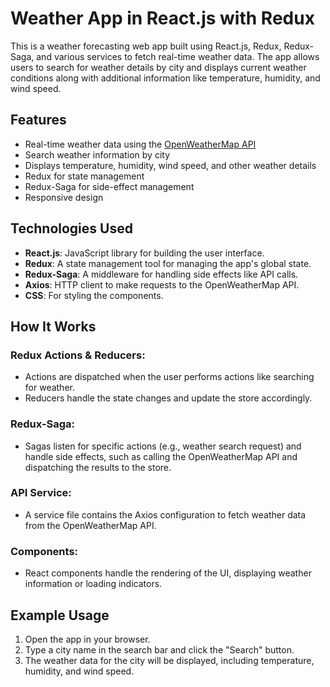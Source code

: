 # Weather App in React.js with Redux

This is a weather forecasting web app built using React.js, Redux, Redux-Saga, and various services to fetch real-time weather data. The app allows users to search for weather details by city and displays current weather conditions along with additional information like temperature, humidity, and wind speed.

## Features
- Real-time weather data using the [OpenWeatherMap API](https://openweathermap.org/api)
- Search weather information by city
- Displays temperature, humidity, wind speed, and other weather details
- Redux for state management
- Redux-Saga for side-effect management
- Responsive design

## Technologies Used
- **React.js**: JavaScript library for building the user interface.
- **Redux**: A state management tool for managing the app's global state.
- **Redux-Saga**: A middleware for handling side effects like API calls.
- **Axios**: HTTP client to make requests to the OpenWeatherMap API.
- **CSS**: For styling the components.

## How It Works

### Redux Actions & Reducers:
- Actions are dispatched when the user performs actions like searching for weather.
- Reducers handle the state changes and update the store accordingly.

### Redux-Saga:
- Sagas listen for specific actions (e.g., weather search request) and handle side effects, such as calling the OpenWeatherMap API and dispatching the results to the store.

### API Service:
- A service file contains the Axios configuration to fetch weather data from the OpenWeatherMap API.

### Components:
- React components handle the rendering of the UI, displaying weather information or loading indicators.

## Example Usage
1. Open the app in your browser.
2. Type a city name in the search bar and click the "Search" button.
3. The weather data for the city will be displayed, including temperature, humidity, and wind speed.

